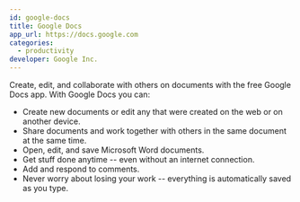 ```yaml
---
id: google-docs
title: Google Docs
app_url: https://docs.google.com
categories:
  - productivity
developer: Google Inc.
---
```

Create, edit, and collaborate with others on documents with the free Google Docs app. With Google Docs you can:

* Create new documents or edit any that were created on the web or on another device.
* Share documents and work together with others in the same document at the same time.
* Open, edit, and save Microsoft Word documents.
* Get stuff done anytime -- even without an internet connection.
* Add and respond to comments.
* Never worry about losing your work -- everything is automatically saved as you type.
